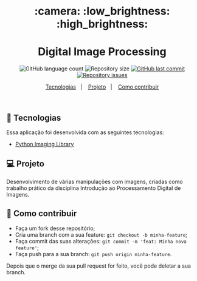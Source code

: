 <h1 align="center">
    :camera: :low_brightness: :high_brightness:
</h1>

<h1 align="center">
  Digital Image Processing
</h1>
<p align="center">
  <img alt="GitHub language count" src="https://img.shields.io/github/languages/count/franklinthony/digital-image-processing">

  <img alt="Repository size" src="https://img.shields.io/github/repo-size/franklinthony/digital-image-processing">
  
  <a href="https://github.com/franklinthony/digital-image-processing/commits/master">
    <img alt="GitHub last commit" src="https://img.shields.io/github/last-commit/franklinthony/digital-image-processing">
  </a>

  <a href="https://github.com/franklinthony/branch-and-bound-algorithm/issues">
    <img alt="Repository issues" src="https://img.shields.io/github/issues/franklinthony/digital-image-processing">
  </a>
</p>

<p align="center">
  <a href="#rocket-tecnologias">Tecnologias</a>&nbsp;&nbsp;&nbsp;|&nbsp;&nbsp;&nbsp;
  <a href="#-projeto">Projeto</a>&nbsp;&nbsp;&nbsp;|&nbsp;&nbsp;&nbsp;
  <a href="#-como-contribuir">Como contribuir</a>
</p>

<br>

## :rocket: Tecnologias

Essa aplicação foi desenvolvida com as seguintes tecnologias:

- [Python Imaging Library](https://pillow.readthedocs.io/en/stable/)

## 💻 Projeto

Desenvolvimento de várias manipulações com imagens, criadas como trabalho prático da disciplina Introdução ao Processamento Digital de Imagens.

## 🤔 Como contribuir

- Faça um fork desse repositório;
- Cria uma branch com a sua feature: `git checkout -b minha-feature`;
- Faça commit das suas alterações: `git commit -m 'feat: Minha nova feature'`;
- Faça push para a sua branch: `git push origin minha-feature`.

Depois que o merge da sua pull request for feito, você pode deletar a sua branch.
